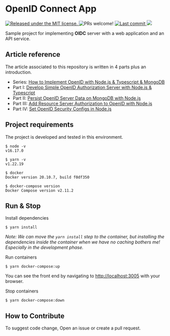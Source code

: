 # OpenID Connect App

<p>
    <a href="https://github.com/ebrahimmfadae/openid-connect-app/blob/main/LICENSE" target="_blank">
        <img src="https://img.shields.io/badge/license-MIT-blue.svg" alt="Released under the MIT license." />
    </a>
    <a>
        <img src="https://img.shields.io/badge/PRs-welcome-brightgreen.svg" alt="PRs welcome!" />
    </a>
    <a href="https://github.com/ebrahimmfadae/openid-connect-app/last-commit" target="_blank">
        <img src="https://img.shields.io/github/last-commit/ebrahimmfadae/openid-connect-app? style=flat-square" alt="Last commit">
    </a>
    <a href="https://github.com/ebrahimmfadae/openid-connect-app/issues" target="_blank">
        <img src="https://img.shields.io/github/issues/ebrahimmfadae/openid-connect-app? style=flat-square"/>
    </a>
</p>

<p>
  Sample project for implementing <b>OIDC</b> server with a web application and an API service.
</p>

## Article reference

The article associated to this repository is written in 4 parts plus an introduction.

- Series: [How to Implement OpenID with Node.js & Typescript & MongoDB](https://dev.to/ebrahimmfadae/setup-openid-with-nodejs-and-mongodb-451j)
- Part I: [Develop Simple OpenID Authorization Server with Node.js & Typescript](https://dev.to/ebrahimmfadae/develop-an-openid-server-with-nodejs-typescript-9n1)
- Part II: [Persist OpenID Server Data on MongoDB with Node.js](https://dev.to/ebrahimmfadae/persist-openid-server-data-with-mongodb-5f95)
- Part III: [Add Resource Server Authorization to OpenID with Node.js](https://dev.to/ebrahimmfadae/add-a-resource-server-to-an-openid-provider-noo)
- Part IV: [Set OpenID Security Configs in Node.js](https://dev.to/ebrahimmfadae/openid-security-configuration-4nn8)

## Project requirements

The project is developed and tested in this environment.

```
$ node -v
v16.17.0

$ yarn -v
v1.22.19

$ docker
Docker version 20.10.7, build f0df350

$ docker-compose version
Docker Compose version v2.11.2
```

## Run & Stop

Install dependencies

```
$ yarn install
```

_Note: We can move the `yarn install` step to the container, but installing the dependencies inside the container when we have no caching bothers me! Especially in the development phase._

Run containers

```
$ yarn docker-compose:up
```

You can see the front end by navigating to [http://localhost:3005](http://localhost:3005) with your browser.

Stop containers

```
$ yarn docker-compose:down
```

## How to Contribute

To suggest code change, Open an issue or create a pull request.
